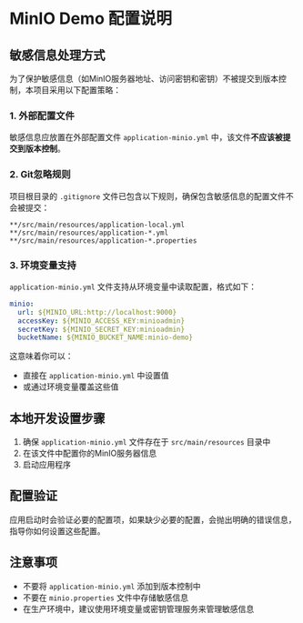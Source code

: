 # MinIO Demo 配置说明

## 敏感信息处理方式

为了保护敏感信息（如MinIO服务器地址、访问密钥和密钥）不被提交到版本控制，本项目采用以下配置策略：

### 1. 外部配置文件

敏感信息应放置在外部配置文件 `application-minio.yml` 中，该文件**不应该被提交到版本控制**。

### 2. Git忽略规则

项目根目录的 `.gitignore` 文件已包含以下规则，确保包含敏感信息的配置文件不会被提交：
```
**/src/main/resources/application-local.yml
**/src/main/resources/application-*.yml
**/src/main/resources/application-*.properties
```

### 3. 环境变量支持

`application-minio.yml` 文件支持从环境变量中读取配置，格式如下：
```yaml
minio:
  url: ${MINIO_URL:http://localhost:9000}
  accessKey: ${MINIO_ACCESS_KEY:minioadmin}
  secretKey: ${MINIO_SECRET_KEY:minioadmin}
  bucketName: ${MINIO_BUCKET_NAME:minio-demo}
```

这意味着你可以：
- 直接在 `application-minio.yml` 中设置值
- 或通过环境变量覆盖这些值

## 本地开发设置步骤

1. 确保 `application-minio.yml` 文件存在于 `src/main/resources` 目录中
2. 在该文件中配置你的MinIO服务器信息
3. 启动应用程序

## 配置验证

应用启动时会验证必要的配置项，如果缺少必要的配置，会抛出明确的错误信息，指导你如何设置这些配置。

## 注意事项

- 不要将 `application-minio.yml` 添加到版本控制中
- 不要在 `minio.properties` 文件中存储敏感信息
- 在生产环境中，建议使用环境变量或密钥管理服务来管理敏感信息